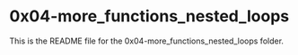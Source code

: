 # 0x04-more_functions_nested_loops

This is the README file for the 0x04-more_functions_nested_loops folder.